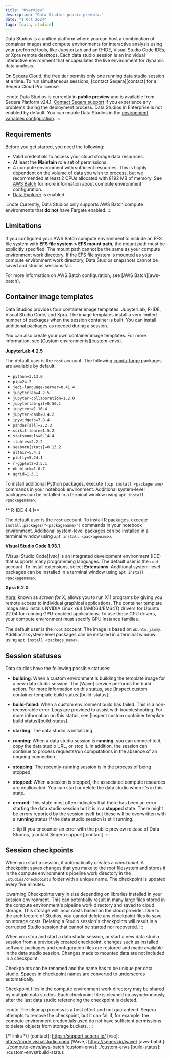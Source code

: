 ```yaml
---
title: "Overview"
description: "Data Studios public preview."
date: "1 Oct 2024"
tags: [data, studios]
---
```


Data Studios is a unified platform where you can host a combination of container images and compute environments for interactive analysis using your preferred tools, like JupyterLab and an R-IDE, Visual Studio Code IDEs, or Xpra remote desktops. Each data studio session is an individual interactive environment that encapsulates the live environment for dynamic data analysis.

On Seqera Cloud, the free tier permits only one running data studio session at a time. To run simultaneous sessions, [contact Seqera][contact] for a Seqera Cloud Pro license.

:::note
Data Studios is currently in **public preview** and is available from Seqera Platform v24.1. [Contact Seqera support](https://support.seqera.io) if you experience any problems during the deployment process. Data Studios in Enterprise is not enabled by default. You can enable Data Studios in the [environment variables configuration](../enterprise/data-studios).
:::

## Requirements

Before you get started, you need the following:

- Valid credentials to access your cloud storage data resources.
- At least the **Maintain** role set of permissions.
- A compute environment with sufficient resources. This is highly dependent on the volume of data you wish to process, but we recommended at least 2 CPUs allocated with 8192 MB of memory. See [AWS Batch](../compute-envs/aws-batch) for more information about compute environment configuration.
- [Data Explorer](../data/data-explorer) is enabled.

:::note
Currently, Data Studios only supports AWS Batch compute environments that **do not** have Fargate enabled.
:::

## Limitations

If you configured your AWS Batch compute environment to include an EFS file system with **EFS file system > EFS mount path**, the mount path must be explicitly specified. The mount path cannot be the same as your compute environment work directory. If the EFS file system is mounted as your compute environment work directory, Data Studios snapshots cannot be saved and studios sessions fail.

For more information on AWS Batch configuration, see [AWS Batch][aws-batch].

## Container image templates

Data Studios provides four container image templates: JupyterLab, R-IDE, Visual Studio Code, and Xpra. The image templates install a very limited number of packages when the session container is built. You can install additional packages as needed during a session.

You can also create your own container image templates. For more information, see [Custom environments][custom-envs].

**JupyterLab 4.2.5**

The default user is the `root` account. The following [conda-forge](https://conda-forge.org/) packages are available by default:

- `python=3.13.0`
- `pip=24.2`
- `jedi-language-server=0.41.4`
- `jupyterlab=4.2.5`
- `jupyter-collaboration=1.2.0`
- `jupyterlab-git=0.50.1`
- `jupytext=1.16.4`
- `jupyter-dash=0.4.2`
- `ipywidgets=7.8.4`
- `pandas[all]=2.2.3`
- `scikit-learn=1.5.2`
- `statsmodels=0.14.4`
- `itables=2.2.2`
- `seaborn[stats]=0.13.2`
- `altair=5.4.1`
- `plotly=5.24.1`
- `r-ggplot2=3.5.1`
- `nb_black=1.0.7`
- `qgrid=1.3.1`

To install additional Python packages, execute `!pip install <packagename>` commands in your notebook environment. Additional system-level packages can be installed in a terminal window using `apt install <packagename>`.

** R-IDE 4.4.1**

The default user is the `root` account. To install R packages, execute `install.packages("<packagename>")` commands in your notebook environment. Additional system-level packages can be installed in a terminal window using `apt install <packagename>`.

**Visual Studio Code 1.93.1**

[Visual Studio Code][vsc] is an integrated development environment (IDE) that supports many programming languages. The default user is the `root` account. To install extensions, select **Extensions**. Additional system-level packages can be installed in a terminal window using `apt install <packagename>`.

**Xpra 6.2.0**

[Xpra](https://github.com/Xpra-org/xpra), known as _screen for X_, allows you to run X11 programs by giving you remote access to individual graphical applications. The container template image also installs NVIDIA Linux x64 (AMD64/EM64T) drivers for Ubuntu 22.04 for running GPU-enabled applications. To use these GPU drivers, your compute environment must specify GPU instance families.

The default user is the `root` account. The image is based on `ubuntu:jammy`. Additional system-level packages can be installed in a terminal window using `apt install <package_name>`.

## Session statuses

Data studios have the following possible statuses:

- **building**: When a custom environment is building the template image for a new data studio session. The [Wave] service performs the build action. For more information on this status, see [Inspect custom container template build status][build-status].
- **build-failed**:  When a custom environment build has failed. This is a non-recoverable error. Logs are provided to assist with troubleshooting. For more information on this status, see [Inspect custom container template build status][build-status].
- **starting**: The data studio is initializing.
- **running**: When a data studio session is **running**, you can connect to it, copy the data studio URL, or stop it. In addition, the session can continue to process requests/run computations in the absence of an ongoing connection.
- **stopping**: The recently-running session is in the process of being stopped.
- **stopped**: When a session is stopped, the associated compute resources are deallocated. You can start or delete the data studio when it's in this state.
- **errored**: This state most often indicates that there has been an error starting the data studio session but it is in a **stopped** state. There might be errors reported by the session itself but these will be overwritten with a **running** status if the data studio session is still running.

  :::tip
  If you encounter an error with the public preview release of Data Studios, [contact Seqera support][contact].
  :::

## Session checkpoints

When you start a session, it automatically creates a *checkpoint*. A checkpoint saves changes that you make to the root filesystem and stores it in the compute environment's pipeline work directory in the `.studios/checkpoints` folder with a unique name. The checkpoint is updated every five minutes.

:::warning
Checkpoints vary in size depending on libraries installed in your session environment. This can potentially result in many large files stored in the compute environment's pipeline work directory and saved to cloud storage. This storage will incur costs based on the cloud provider. Due to the architecture of Studios, you cannot delete any checkpoint files to save on storage costs. Deleting a Studio session's checkpoints will result in a corrupted Studio session that cannot be started nor recovered.
:::

When you stop and start a data studio session, or start a new data studio session from a previously created checkpoint, changes such as installed software packages and configuration files are restored and made available in the data studio session. Changes made to mounted data are not included in a checkpoint.

Checkpoints can be renamed and the name has to be unique per data studio. Spaces in checkpoint names are converted to underscores automatically.

Checkpoint files in the compute environment work directory may be shared by multiple data studios. Each checkpoint file is cleaned up asynchronously after the last data studio referencing the checkpoint is deleted.

:::note
The cleanup process is a best effort and not guaranteed. Seqera attempts to remove the checkpoint, but it can fail if, for example, the compute environment credentials used do not have sufficient permissions to delete objects from storage buckets.
:::


{/* links */}
[contact]: https://support.seqera.io/
[vsc]: https://code.visualstudio.com/
[Wave]: https://seqera.io/wave/
[aws-batch]: ../compute-envs/aws-batch
[custom-envs]: ./custom-envs
[build-status]: ./custom-envs#build-status